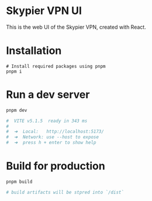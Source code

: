 # Skypier VPN UI

This is the web UI of the Skypier VPN, created with React. 

# Installation

```
# Install required packages using pnpm
pnpm i
```

# Run a dev server

```bash
pnpm dev

#  VITE v5.1.5  ready in 343 ms
#
#  ➜  Local:   http://localhost:5173/
#  ➜  Network: use --host to expose
#  ➜  press h + enter to show help
```

# Build for production

```bash
pnpm build

# build artifacts will be stpred into `/dist`
```